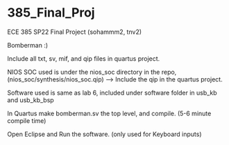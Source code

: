 # 385_Final_Proj
ECE 385 SP22 Final Project (sohammm2, tnv2)

Bomberman :)


Include all txt, sv, mif, and qip files in quartus project.

NIOS SOC used is under the nios_soc directory in the repo, (nios_soc/synthesis/nios_soc.qip) 
--> Include the qip in the quartus project. 

Software used is same as lab 6, included under software folder in usb_kb and usb_kb_bsp

In Quartus make bomberman.sv the top level, and compile. (5-6 minute compile time)

Open Eclipse and Run the software. (only used for Keyboard inputs)
